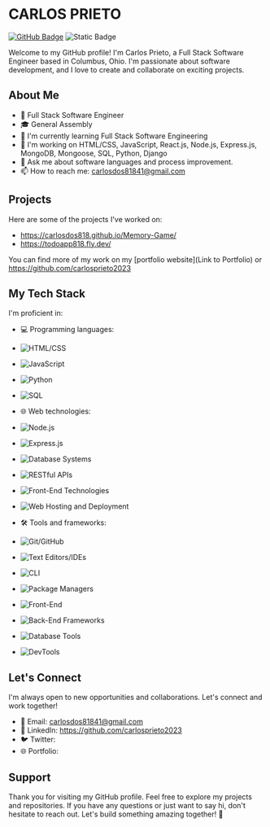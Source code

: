 # CARLOS PRIETO

[![GitHub Badge](https://img.shields.io/github/followers/carlosprieto2023?label=Follow&style=social)](https://github.com/carlosprieto2023)
![Static Badge](https://img.shields.io/badge/https%3A%2F%2Fwww.linkedin.com%2Fin%2Fcarlos-prieto0991%2F)


Welcome to my GitHub profile! I'm Carlos Prieto, a Full Stack Software Engineer based in Columbus, Ohio. I'm passionate about software development, and I love to create and collaborate on exciting projects.

## About Me

- 💼 Full Stack Software Engineer
- 🎓 General Assembly
- 🌱 I'm currently learning Full Stack Software Engineering
- 🔭 I'm working on HTML/CSS, JavaScript, React.js, Node.js, Express.js, MongoDB, Mongoose, SQL, Python, Django
- 💬 Ask me about software languages and process improvement.
- 📫 How to reach me: carlosdos81841@gmail.com

## Projects

Here are some of the projects I've worked on:

- https://carlosdos818.github.io/Memory-Game/
- https://todoapp818.fly.dev/


You can find more of my work on my [portfolio website](Link to Portfolio) or https://github.com/carlosprieto2023

## My Tech Stack

I'm proficient in:

- 💻 Programming languages:
- ![HTML/CSS](https://img.shields.io/badge/HTML%2FCSS-blue?logo=html5&logoColor=white)
- ![JavaScript](https://img.shields.io/badge/JavaScript-yellow?logo=javascript&logoColor=white)
- ![Python](https://img.shields.io/badge/Python-green?logo=python&logoColor=white)
- ![SQL](https://img.shields.io/badge/SQL-orange?logo=mysql&logoColor=white)



- 🌐 Web technologies:
- ![Node.js](https://img.shields.io/badge/Node.js-brightgreen?logo=node.js&logoColor=white)
- ![Express.js](https://img.shields.io/badge/Express.js-yellow?logo=express&logoColor=white)
- ![Database Systems](https://img.shields.io/badge/Database%20Systems-blue?logo=mysql&logoColor=white)
- ![RESTful APIs](https://img.shields.io/badge/RESTful%20APIs-orange?logo=rest&logoColor=white)
- ![Front-End Technologies](https://img.shields.io/badge/Front--End%20Technologies-lightblue)
- ![Web Hosting and Deployment](https://img.shields.io/badge/Web%20Hosting%20%26%20Deployment-purple)


- 🛠️ Tools and frameworks:
- ![Git/GitHub](https://img.shields.io/badge/Git%2FGitHub-black?logo=github)
- ![Text Editors/IDEs](https://img.shields.io/badge/Text%20Editors%2FIDEs-blue?logo=visualstudiocode)
- ![CLI](https://img.shields.io/badge/CLI-black?logo=powershell)
- ![Package Managers](https://img.shields.io/badge/Package%20Managers-brown?logo=npm)
- ![Front-End](https://img.shields.io/badge/Front--End%20Libraries%20and%20Frameworks-teal?logo=html5)
- ![Back-End Frameworks](https://img.shields.io/badge/Back--End%20Frameworks-green?logo=express)
- ![Database Tools](https://img.shields.io/badge/Database%20Management%20Tools-blueviolet?logo=mysql)
- ![DevTools](https://img.shields.io/badge/Web%20Development%20DevTools-orange?logo=chrome)


## Let's Connect

I'm always open to new opportunities and collaborations. Let's connect and work together!

- 📧 Email: carlosdos81841@gmail.com
- 👔 LinkedIn: https://github.com/carlosprieto2023
- 🐦 Twitter: 
- 🌐 Portfolio: 

## Support

Thank you for visiting my GitHub profile. Feel free to explore my projects and repositories. If you have any questions or just want to say hi, don't hesitate to reach out. Let's build something amazing together! 🚀

